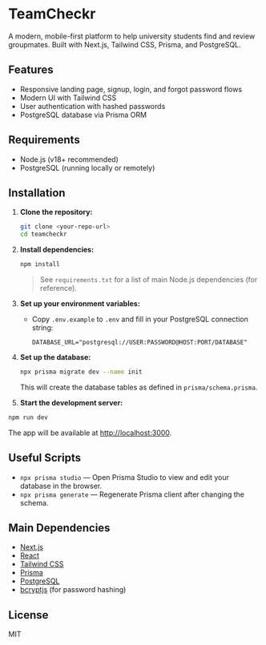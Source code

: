 # TeamCheckr

A modern, mobile-first platform to help university students find and review groupmates. Built with Next.js, Tailwind CSS, Prisma, and PostgreSQL.

## Features
- Responsive landing page, signup, login, and forgot password flows
- Modern UI with Tailwind CSS
- User authentication with hashed passwords
- PostgreSQL database via Prisma ORM

## Requirements
- Node.js (v18+ recommended)
- PostgreSQL (running locally or remotely)

## Installation

1. **Clone the repository:**
   ```bash
   git clone <your-repo-url>
   cd teamcheckr
   ```

2. **Install dependencies:**
   ```bash
   npm install
   ```
   > See `requirements.txt` for a list of main Node.js dependencies (for reference).

3. **Set up your environment variables:**
   - Copy `.env.example` to `.env` and fill in your PostgreSQL connection string:
     ```env
     DATABASE_URL="postgresql://USER:PASSWORD@HOST:PORT/DATABASE"
     ```

4. **Set up the database:**
   ```bash
   npx prisma migrate dev --name init
   ```
   This will create the database tables as defined in `prisma/schema.prisma`.

5. **Start the development server:**
```bash
npm run dev
   ```
   The app will be available at [http://localhost:3000](http://localhost:3000).

## Useful Scripts
- `npx prisma studio` — Open Prisma Studio to view and edit your database in the browser.
- `npx prisma generate` — Regenerate Prisma client after changing the schema.

## Main Dependencies
- [Next.js](https://nextjs.org/)
- [React](https://react.dev/)
- [Tailwind CSS](https://tailwindcss.com/)
- [Prisma](https://www.prisma.io/)
- [PostgreSQL](https://www.postgresql.org/)
- [bcryptjs](https://www.npmjs.com/package/bcryptjs) (for password hashing)

## License
MIT
